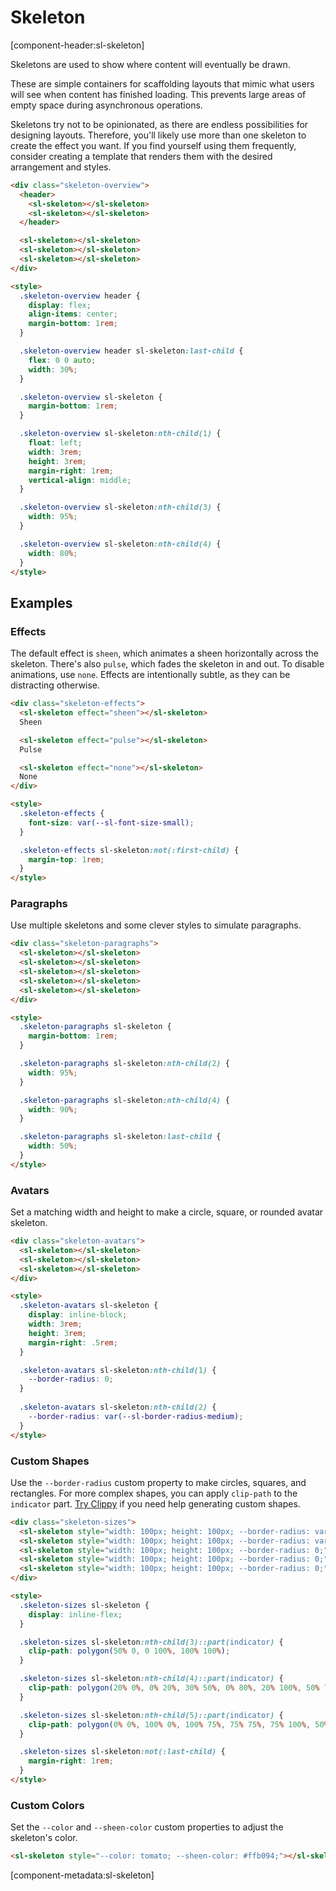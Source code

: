 # Skeleton

[component-header:sl-skeleton]

Skeletons are used to show where content will eventually be drawn.

These are simple containers for scaffolding layouts that mimic what users will see when content has finished loading. This prevents large areas of empty space during asynchronous operations.

Skeletons try not to be opinionated, as there are endless possibilities for designing layouts. Therefore, you'll likely use more than one skeleton to create the effect you want. If you find yourself using them frequently, consider creating a template that renders them with the desired arrangement and styles.

```html preview
<div class="skeleton-overview">
  <header>
    <sl-skeleton></sl-skeleton>
    <sl-skeleton></sl-skeleton>
  </header>

  <sl-skeleton></sl-skeleton>
  <sl-skeleton></sl-skeleton>
  <sl-skeleton></sl-skeleton>
</div>

<style>
  .skeleton-overview header {
    display: flex;
    align-items: center;
    margin-bottom: 1rem;
  }

  .skeleton-overview header sl-skeleton:last-child {
    flex: 0 0 auto;
    width: 30%;
  }

  .skeleton-overview sl-skeleton {
    margin-bottom: 1rem;
  }

  .skeleton-overview sl-skeleton:nth-child(1) {
    float: left;
    width: 3rem;
    height: 3rem;
    margin-right: 1rem;
    vertical-align: middle;
  }

  .skeleton-overview sl-skeleton:nth-child(3) {
    width: 95%;
  }

  .skeleton-overview sl-skeleton:nth-child(4) {
    width: 80%;
  }
</style>
```

## Examples

### Effects

The default effect is `sheen`, which animates a sheen horizontally across the skeleton. There's also `pulse`, which fades the skeleton in and out. To disable animations, use `none`. Effects are intentionally subtle, as they can be distracting otherwise.

```html preview
<div class="skeleton-effects">
  <sl-skeleton effect="sheen"></sl-skeleton>
  Sheen

  <sl-skeleton effect="pulse"></sl-skeleton>
  Pulse

  <sl-skeleton effect="none"></sl-skeleton>
  None
</div>

<style>
  .skeleton-effects {
    font-size: var(--sl-font-size-small);
  }

  .skeleton-effects sl-skeleton:not(:first-child) {
    margin-top: 1rem;
  }
</style>
```

### Paragraphs

Use multiple skeletons and some clever styles to simulate paragraphs.

```html preview
<div class="skeleton-paragraphs">
  <sl-skeleton></sl-skeleton>
  <sl-skeleton></sl-skeleton>
  <sl-skeleton></sl-skeleton>
  <sl-skeleton></sl-skeleton>
  <sl-skeleton></sl-skeleton>
</div>

<style>
  .skeleton-paragraphs sl-skeleton {
    margin-bottom: 1rem;
  }

  .skeleton-paragraphs sl-skeleton:nth-child(2) {
    width: 95%;
  }

  .skeleton-paragraphs sl-skeleton:nth-child(4) {
    width: 90%;
  }

  .skeleton-paragraphs sl-skeleton:last-child {
    width: 50%;
  }
</style>
```

### Avatars

Set a matching width and height to make a circle, square, or rounded avatar skeleton.

```html preview
<div class="skeleton-avatars">
  <sl-skeleton></sl-skeleton>
  <sl-skeleton></sl-skeleton>
  <sl-skeleton></sl-skeleton>
</div>

<style>
  .skeleton-avatars sl-skeleton {
    display: inline-block;
    width: 3rem;
    height: 3rem;
    margin-right: .5rem;
  }

  .skeleton-avatars sl-skeleton:nth-child(1) {
    --border-radius: 0;
  }
  
  .skeleton-avatars sl-skeleton:nth-child(2) {
    --border-radius: var(--sl-border-radius-medium);
  }
</style>
```

### Custom Shapes

Use the `--border-radius` custom property to make circles, squares, and rectangles. For more complex shapes, you can apply `clip-path` to the `indicator` part. [Try Clippy](https://bennettfeely.com/clippy/) if you need help generating custom shapes.

```html preview
<div class="skeleton-sizes">
  <sl-skeleton style="width: 100px; height: 100px; --border-radius: var(--sl-border-radius-medium);"></sl-skeleton>
  <sl-skeleton style="width: 100px; height: 100px; --border-radius: var(--sl-border-radius-circle);"></sl-skeleton>
  <sl-skeleton style="width: 100px; height: 100px; --border-radius: 0;"></sl-skeleton>
  <sl-skeleton style="width: 100px; height: 100px; --border-radius: 0;"></sl-skeleton>
  <sl-skeleton style="width: 100px; height: 100px; --border-radius: 0;"></sl-skeleton>
</div>

<style>
  .skeleton-sizes sl-skeleton {
    display: inline-flex;
  }

  .skeleton-sizes sl-skeleton:nth-child(3)::part(indicator) {
    clip-path: polygon(50% 0, 0 100%, 100% 100%);
  }

  .skeleton-sizes sl-skeleton:nth-child(4)::part(indicator) {
    clip-path: polygon(20% 0%, 0% 20%, 30% 50%, 0% 80%, 20% 100%, 50% 70%, 80% 100%, 100% 80%, 70% 50%, 100% 20%, 80% 0%, 50% 30%);
  }

  .skeleton-sizes sl-skeleton:nth-child(5)::part(indicator) {
    clip-path: polygon(0% 0%, 100% 0%, 100% 75%, 75% 75%, 75% 100%, 50% 75%, 0% 75%);
  }

  .skeleton-sizes sl-skeleton:not(:last-child) {
    margin-right: 1rem;
  }
</style>
```

### Custom Colors

Set the `--color` and `--sheen-color` custom properties to adjust the skeleton's color.

```html preview
<sl-skeleton style="--color: tomato; --sheen-color: #ffb094;"></sl-skeleton>
```

[component-metadata:sl-skeleton]
